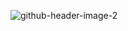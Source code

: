 ![github-header-image-2](https://user-images.githubusercontent.com/34342635/170596667-1273df49-3476-40e5-bd6a-e438ddcd88cc.png)
